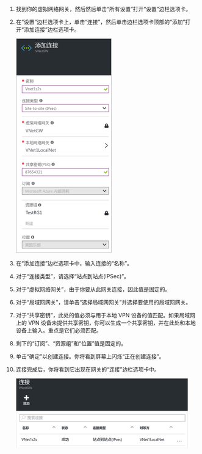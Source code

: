 1. 找到你的虚拟网络网关，然后然后单击“所有设置”打开“设置”边栏选项卡。
2. 在“设置”边栏选项卡上，单击“连接”，然后单击边栏选项卡顶部的“添加”打开“添加连接”边栏选项卡。
   
    ![创建站点到站点连接](./media/vpn-gateway-add-site-to-site-connection-rm-portal-include/addconnection250.png)
3. 在“添加连接”边栏选项卡中，输入连接的“名称”。
4. 对于“连接类型”，请选择“站点到站点(IPSec)”。
5. 对于“虚拟网络网关”，由于你要从此网关连接，因此值是固定的。
6. 对于“局域网网关”，请单击“选择局域网网关”并选择要使用的局域网网关。
7. 对于“共享密钥”，此处的值必须与用于本地 VPN 设备的值匹配。如果局域网上的 VPN 设备未提供共享密钥，你可以生成一个共享密钥，并在此处和本地设备上输入。重点是它们必须匹配。
8. 剩下的“订阅”、“资源组”和“位置”值是固定的。
9. 单击“确定”以创建连接。你将看到屏幕上闪烁“正在创建连接”。
10. 连接完成后，你将看到它出现在网关的“连接”边栏选项卡中。
    
    ![创建站点到站点连接](./media/vpn-gateway-add-site-to-site-connection-rm-portal-include/connectionstatus450.png)

<!---HONumber=AcomDC_0921_2016-->